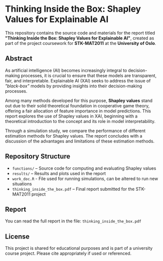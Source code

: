 # Thinking Inside the Box: Shapley Values for Explainable AI

This repository contains the source code and materials for the report titled **"Thinking Inside the Box: Shapley Values for Explainable AI"**, created as part of the project coursework for **STK-MAT2011** at the **University of Oslo**.

## Abstract

As artificial intelligence (AI) becomes increasingly integral to decision-making processes, it is crucial to ensure that these models are transparent, fair, and interpretable. Explainable AI (XAI) seeks to address the issue of *"black-box"* models by providing insights into their decision-making processes.

Among many methods developed for this purpose, **Shapley values** stand out due to their solid theoretical foundation in cooperative game theory, offering a fair allocation of feature importance in model predictions. This report explores the use of Shapley values in XAI, beginning with a theoretical introduction to the concept and its role in model interpretability. 

Through a simulation study, we compare the performance of different estimation methods for Shapley values. The report concludes with a discussion of the advantages and limitations of these estimation methods.

## Repository Structure

- `functions/` – Source code for computing and evaluating Shapley values
- `results/` – Results and plots used in the report
- `work_doc.R` - File used for running simulations, can be altered to run new situations
- `thinking_inside_the_box.pdf` – Final report submitted for the STK-MAT2011 project

## Report
You can read the full report in the file:
`thinking_inside_the_box.pdf`

## License
This project is shared for educational purposes and is part of a university course project. Please cite appropriately if used or referenced.
